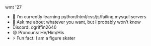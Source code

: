 wmt '27
- 🌱 I’m currently learning python/html/css/js/failing mysqul servers
- 💬 Ask me about whatever you want, but I probably won't know
- Discord: ogriffin2640
- 😄 Pronouns: He/Him/His
- ⚡ Fun fact: I am a figure skater
